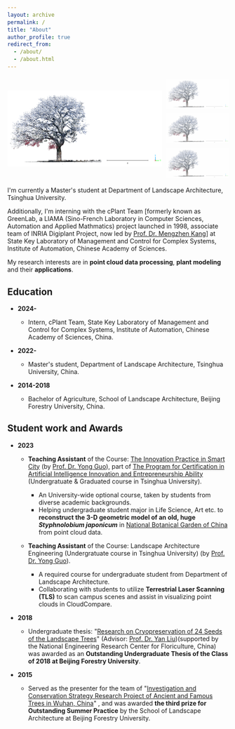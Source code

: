 ```yaml
---
layout: archive
permalink: /
title: "About"
author_profile: true
redirect_from: 
  - /about/
  - /about.html
---
```


<div style="display: flex; max-width: 800px; margin: auto;">
  <!-- 主图片展示区 -->
  <img id="mainImage" src="/images/pub-images/paper-001-figure-001.jpg" alt="Main Image" 
       style="width: 70%; margin-right: 10px; object-fit: contain; height: auto;">

  <!-- 缩略图区 -->
  <div style="width: 30%; display: flex; flex-direction: column;">
        <img src="/images/pub-images/paper-001-figure-001.jpg" 
             style="cursor: pointer; margin: 5px 0; opacity: 0.6; width: 100%; object-fit: contain;" 
             onclick="document.getElementById('mainImage').src='/images/pub-images/paper-001-figure-001.jpg'; this.style.opacity='1';">
        <img src="/images/pub-images/paper-001-figure-001.jpg" 
             style="cursor: pointer; margin: 5px 0; opacity: 0.6; width: 100%; object-fit: contain;" 
             onclick="document.getElementById('mainImage').src='/images/pub-images/paper-001-figure-001.jpg'; this.style.opacity='1';">
        <img src="/images/pub-images/paper-001-figure-001.jpg" 
             style="cursor: pointer; margin: 5px 0; opacity: 0.6; width: 100%; object-fit: contain;" 
             onclick="document.getElementById('mainImage').src='/images/pub-images/paper-001-figure-001.jpg'; this.style.opacity='1';">
  </div>
</div>



<!--
I'm now looking for opportunities as an intern/visiting student/research assistant in a suitable research team for further study.
-->

I'm currently a Master's student at Department of Landscape Architecture, Tsinghua University.

Additionally, I'm interning with the cPlant Team [formerly known as GreenLab, a LIAMA (Sino-French Laboratory in Computer Sciences, Automation and Applied Mathmatics) project launched in 1998, associate team of INRIA Digiplant Project, now led by [Prof. Dr. Mengzhen Kang](https://people.ucas.ac.cn/~kangmengzhen?language=en)] at State Key Laboratory of Management and Control for Complex Systems, Institute of Automation, Chinese Academy of Sciences.

My research interests are in **point cloud data processing**, **plant modeling** and their **applications**.

<!--
* **Point clouds data processing:**<br>
  The first time I encountered point clouds was in an engineering project. At that time, point clouds, as a novel type of surveying data, provided precise three-dimensional spatial information for the real world, including terrain, vegetation, buildings, and various other elements. This data served as the foundation for quantitative data analysis in engineering projects.<br>

  Processing and analyzing point cloud data can reveal valuable information about the real world, enabling quantitative descriptions of reality. Additionally, this information can be applied in various fields of research such as ecology, forestry, plant science and many other engineering fields.<br> 

* **Plant modeling:**<br>
  During my undergraduate studies, my research on  plant germplasm conservation laid the groundwork for my interest in plant modeling. My first published paper discussed how to reconstruct three-dimensional models of ancient trees using point cloud data, and how to extract information from them, thereby contributing to the conservation of ancient trees.<br>

  After reading numerous existing research papers, I learned that three-dimensional modeling of plants is relevant in multiple fields. Functional-Structral Plant Model(FSPM) has been established in both computer graphics and plant science field, used to represent plant structure and the physiological or physical processes of its growth development[^1].<br>
  
  Moreover, point clouds provide authentic three-dimensional configuration parameters for plant within specific spatiotemporal contexts.Therefore, the integration of FSPM with point clouds is also a research direction that interests me.<br>

* **Applications:**<br>
  As mentioned above, the real world provides an application scenario for both aspects. Many existing scientific problems can be addressed using new technological methods, which is also a direction I hope to explore.<br>
-->


Education
------

* **2024-**

  * Intern, cPlant Team, State Key Laboratory of Management and Control for Complex Systems, Institute of Automation, Chinese Academy of Sciences, China.

* **2022-**

  * Master's student, Department of Landscape Architecture, Tsinghua University, China.

* **2014-2018**

  * Bachelor of Agriculture, School of Landscape Architecture, Beijing Forestry University, China.

Student work and Awards
------

* **2023**

  * **Teaching Assistant** of the Course: [The Innovation Practice in Smart City](https://www.icenter.tsinghua.edu.cn/info/1034/2151.htm) (by [Prof. Dr. Yong Guo](http://www.arch.tsinghua.edu.cn/info/rw_fjly/1979)), part of [The Program for Certification in Artificial Intelligence Innovation and Entrepreneurship Ability](https://www.icenter.tsinghua.edu.cn/info/1034/2155.htm) (Undergratuate & Graduated course in Tsinghua University). 
    * An University-wide optional course, taken by students from diverse academic backgrounds.
    * Helping undergraduate student major in Life Science, Art etc. to **reconstruct the 3-D geometric model of an old, huge *Styphnolobium japonicum*** in [National Botanical Garden of China](http://www.chnbg.cn/en_home.html) from point cloud data.

  * **Teaching Assistant** of the Course: Landscape Architecture Engineering (Undergratuate course in Tsinghua University) (by [Prof. Dr. Yong Guo](http://www.arch.tsinghua.edu.cn/info/rw_fjly/1979)). 
    * A required course for undergraduate student from Department of Landscape Architecture.
    * Collaborating with students to utilize **Terrestrial Laser Scanning (TLS)** to scan campus scenes and assist in visualizing point clouds in CloudCompare.

* **2018**
  
  * Undergraduate thesis: "[Research on Cryopreservation of 24 Seeds of the Landscape Trees](https://yuxuannsun.github.io/Publications/thesis-001)" (Advisor: [Prof. Dr. Yan Liu](https://sola.bjfu.edu.cn/cn/teachers/office/js/378911.html))(supported by the National Engineering Research Center for Floriculture, China) was awarded as an **Outstanding Undergraduate Thesis of the Class of 2018 at Beijing Forestry University**.

* **2015**

  * Served as the presenter for the team of "[Investigation and Conservation Strategy Research Project of Ancient and Famous Trees in Wuhan, China](https://yuxuannsun.github.io/posts/2015/09/blog-project-001)" , and was awarded **the third prize for Outstanding Summer Practice** by the School of Landscape Architecture at Beijing Forestry University.



<!--
[^1]: <span style="font-size: 1.8em;">[J. Vos, J. B. Evers, G. H. Buck-Sorlin, B. Andrieu, M. Chelle, P. H. B. de Visser, Functional–structural plant modelling: a new versatile tool in crop science, Journal of Experimental Botany, Volume 61, Issue 8, May 2010, Pages 2101–2115](https://doi.org/10.1093/jxb/erp345)</span>
-->